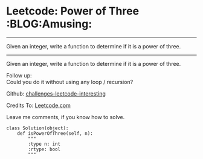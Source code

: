 # Leetcode: Power of Three     :BLOG:Amusing:


---

Given an integer, write a function to determine if it is a power of three.  

---

Given an integer, write a function to determine if it is a power of three.  

Follow up:  
Could you do it without using any loop / recursion?  

Github: [challenges-leetcode-interesting](https://github.com/DennyZhang/challenges-leetcode-interesting/tree/master/power-of-three)  

Credits To: [Leetcode.com](https://leetcode.com/problems/power-of-three/description/)  

Leave me comments, if you know how to solve.  

    class Solution(object):
        def isPowerOfThree(self, n):
            """
            :type n: int
            :rtype: bool
            """